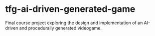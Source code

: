 # tfg-ai-driven-generated-game
Final course project exploring the design and implementation of an AI-driven and procedurally generated videogame.
